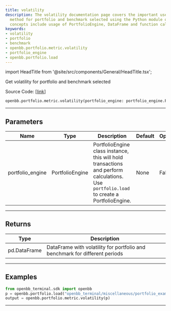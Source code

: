 ```yaml
---
title: volatility
description: The volatility documentation page covers the important use of volatility
  method for portfolio and benchmark selected using the Python module openbb. Key
  concepts include usage of PortfolioEngine, DataFrame and function calls.
keywords:
- volatility
- portfolio
- benchmark
- openbb.portfolio.metric.volatility
- portfolio_engine
- openbb.portfolio.load
---
```


import HeadTitle from '@site/src/components/General/HeadTitle.tsx';

<HeadTitle title="portfolio.metric.volatility - Reference | OpenBB SDK Docs" />

Get volatility for portfolio and benchmark selected

Source Code: [[link](https://github.com/OpenBB-finance/OpenBBTerminal/tree/main/openbb_terminal/portfolio/portfolio_model.py#L1111)]

```python
openbb.portfolio.metric.volatility(portfolio_engine: portfolio_engine.PortfolioEngine)
```

---

## Parameters

| Name | Type | Description | Default | Optional |
| ---- | ---- | ----------- | ------- | -------- |
| portfolio_engine | PortfolioEngine | PortfolioEngine class instance, this will hold transactions and perform calculations.<br/>Use `portfolio.load` to create a PortfolioEngine. | None | False |


---

## Returns

| Type | Description |
| ---- | ----------- |
| pd.DataFrame | DataFrame with volatility for portfolio and benchmark for different periods |
---

## Examples

```python
from openbb_terminal.sdk import openbb
p = openbb.portfolio.load("openbb_terminal/miscellaneous/portfolio_examples/holdings/example.csv")
output = openbb.portfolio.metric.volatility(p)
```

---

